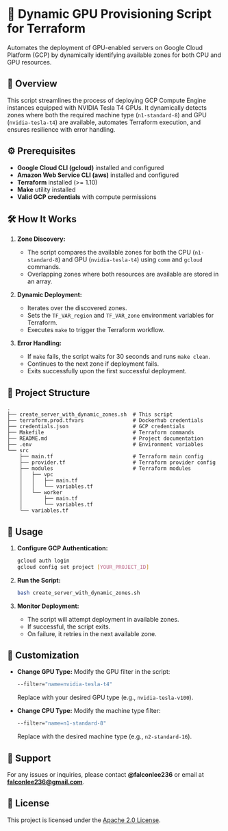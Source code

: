 # 🚀 Dynamic GPU Provisioning Script for Terraform

Automates the deployment of GPU-enabled servers on Google Cloud Platform (GCP) by dynamically identifying available zones for both CPU and GPU resources.


## 📖 Overview
This script streamlines the process of deploying GCP Compute Engine instances equipped with NVIDIA Tesla T4 GPUs. It dynamically detects zones where both the required machine type (`n1-standard-8`) and GPU (`nvidia-tesla-t4`) are available, automates Terraform execution, and ensures resilience with error handling.


## ⚙️ Prerequisites

- **Google Cloud CLI (gcloud)** installed and configured
- **Amazon Web Service CLI (aws)** installed and configured  
- **Terraform** installed (>= 1.10)  
- **Make** utility installed  
- **Valid GCP credentials** with compute permissions  


## 🛠️ How It Works

1. **Zone Discovery:**
   - The script compares the available zones for both the CPU (`n1-standard-8`) and GPU (`nvidia-tesla-t4`) using `comm` and `gcloud` commands.
   - Overlapping zones where both resources are available are stored in an array.

2. **Dynamic Deployment:**
   - Iterates over the discovered zones.
   - Sets the `TF_VAR_region` and `TF_VAR_zone` environment variables for Terraform.
   - Executes `make` to trigger the Terraform workflow.

3. **Error Handling:**
   - If `make` fails, the script waits for 30 seconds and runs `make clean`.
   - Continues to the next zone if deployment fails.
   - Exits successfully upon the first successful deployment.

## 📂 Project Structure

```
.
├── create_server_with_dynamic_zones.sh  # This script
├── terraform.prod.tfvars                # Dockerhub credentials
├── credentials.json                     # GCP credentials
├── Makefile                             # Terraform commands
├── README.md                            # Project documentation
├── .env                                 # Environment variables
└── src
    ├── main.tf                          # Terraform main config
    ├── provider.tf                      # Terraform provider config
    ├── modules                          # Terraform modules
    │   ├── vpc
    │   │   ├── main.tf
    │   │   └── variables.tf
    │   └── worker
    │       ├── main.tf
    │       └── variables.tf
    └── variables.tf
```

## 🚀 Usage

1. **Configure GCP Authentication:**
   ```bash
   gcloud auth login
   gcloud config set project [YOUR_PROJECT_ID]
   ```

2. **Run the Script:**
   ```bash
   bash create_server_with_dynamic_zones.sh
   ```

3. **Monitor Deployment:**
   - The script will attempt deployment in available zones.
   - If successful, the script exits.
   - On failure, it retries in the next available zone.

## 🔧 Customization

- **Change GPU Type:**
  Modify the GPU filter in the script:
  ```bash
  --filter="name=nvidia-tesla-t4"
  ```
  Replace with your desired GPU type (e.g., `nvidia-tesla-v100`).

- **Change CPU Type:**
  Modify the machine type filter:
  ```bash
  --filter="name=n1-standard-8"
  ```
  Replace with the desired machine type (e.g., `n2-standard-16`).

## 🤝 Support

For any issues or inquiries, please contact **@falconlee236** or email at **falconlee236@gmail.com**.

## 📜 License

This project is licensed under the [Apache 2.0 License](https://opensource.org/licenses/Apache-2.0).
